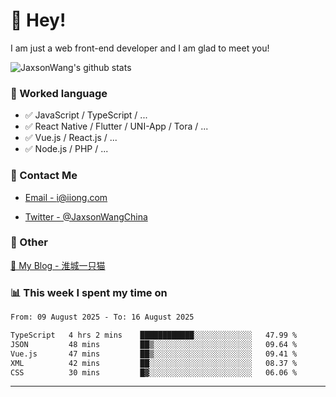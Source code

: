 # 👋 Hey!

I am just a web front-end developer and I am glad to meet you!

![JaxsonWang's github stats](https://github-readme-stats.vercel.app/api?username=JaxsonWang&&show_icons=true&&title_color=1abc9c&&icon_color=1abc9c)


### 📝 Worked language

- ✅ JavaScript / TypeScript / ...
- ✅ React Native / Flutter / UNI-App / Tora / ...
- ✅ Vue.js / React.js / ...
- ✅ Node.js / PHP / ...

### 📮 Contact Me

- [Email - i@iiong.com](mailto:i@iiong.com)

- [Twitter - @JaxsonWangChina](https://twitter.com/JaxsonWangChina)

### 🤪 Other

[📌 My Blog - 淮城一只猫](https://iiong.com)

### 📊 This week I spent my time on

<!--START_SECTION:waka-->

```txt
From: 09 August 2025 - To: 16 August 2025

TypeScript   4 hrs 2 mins    ████████████░░░░░░░░░░░░░   47.99 %
JSON         48 mins         ██▒░░░░░░░░░░░░░░░░░░░░░░   09.64 %
Vue.js       47 mins         ██▒░░░░░░░░░░░░░░░░░░░░░░   09.41 %
XML          42 mins         ██░░░░░░░░░░░░░░░░░░░░░░░   08.37 %
CSS          30 mins         █▓░░░░░░░░░░░░░░░░░░░░░░░   06.06 %
```

<!--END_SECTION:waka-->

---
